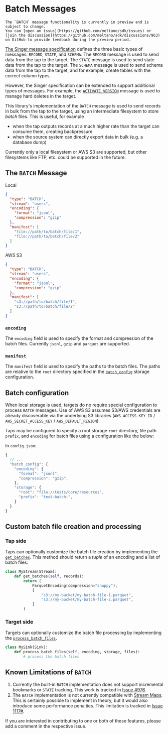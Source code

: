 # Batch Messages

```{warning}
The `BATCH` message functionality is currently in preview and is subject to change.
You can [open an issue](https://github.com/meltano/sdk/issues) or [join the discussion](https://github.com/meltano/sdk/discussions/963) on GitHub to provide feedback during the preview period.
```

[The Singer message specification](https://github.com/singer-io/getting-started/blob/master/docs/SPEC.md#output) defines the three basic types of messages: `RECORD`, `STATE`, and `SCHEMA`. The `RECORD` message is used to send data from the tap to the target. The `STATE` message is used to send state data from the tap to the target. The `SCHEMA` message is used to send schema data from the tap to the target, and for example, create tables with the correct column types.

However, the Singer specification can be extended to support additional types of messages. For example, the [`ACTIVATE_VERSION`](https://sdk.meltano.com/en/latest/capabilities.html#singer_sdk.helpers.capabilities.PluginCapabilities.ACTIVATE_VERSION) message is used to manage hard deletes in the target.

This library's implementation of the `BATCH` message is used to send records in bulk from the tap to the target, using an intermediate filesystem to store _batch_ files. This is useful, for example

- when the tap outputs records at a much higher rate than the target can consume them, creating backpressure
- when the source system can directly export data in bulk (e.g. a database dump)

Currently only a local filesystem or AWS S3 are supported, but other filesystems like FTP, etc. could be supported in the future.

## The `BATCH` Message

Local

```json
{
  "type": "BATCH",
  "stream": "users",
  "encoding": {
    "format": "jsonl",
    "compression": "gzip"
  },
  "manifest": [
    "file://path/to/batch/file/1",
    "file://path/to/batch/file/2"
  ]
}
```

AWS S3

```json
{
  "type": "BATCH",
  "stream": "users",
  "encoding": {
    "format": "jsonl",
    "compression": "gzip"
  },
  "manifest": [
    "s3://path/to/batch/file/1",
    "s3://path/to/batch/file/2"
  ]
}
```

### `encoding`

The `encoding` field is used to specify the format and compression of the batch files. Currently `jsonl`, `gzip` and `parquet` are supported.

### `manifest`

The `manifest` field is used to specify the paths to the batch files. The paths are relative to the `root` directory specified in the [`batch_config`](#batch-configuration) storage configuration.

## Batch configuration

When local storage is used, targets do no require special configuration to process `BATCH` messages. Use of AWS S3 assumes S3/AWS credentials are already discoverable via the underlying S3 libraries (`AWS_ACCESS_KEY_ID` / `AWS_SECRET_ACCESS_KEY` / `AWS_DEFAULT_REGION`)

Taps may be configured to specify a root storage `root` directory, file path `prefix`, and `encoding` for batch files using a configuration like the below:

In `config.json`:

```js
{
  // ...
  "batch_config": {
    "encoding": {
      "format": "jsonl",
      "compression": "gzip",
    },
    "storage": {
      "root": "file://tests/core/resources",
      "prefix": "test-batch-",
    }
  }
}
```

## Custom batch file creation and processing

### Tap side

Taps can optionally customize the batch file creation by implementing the [`get_batches`](singer_sdk.Stream.get_batches). This method should return a _tuple_ of an encoding and a list of batch files:

```python
class MyStream(Stream):
    def get_batches(self, records):
        return (
            ParquetEncoding(compression="snappy"),
            [
                "s3://my-bucket/my-batch-file-1.parquet",
                "s3://my-bucket/my-batch-file-2.parquet",
            ]
        )
```

### Target side

Targets can optionally customize the batch file processing by implementing the [`process_batch_files`](singer_sdk.Sink.process_batch_files).

```python
class MySink(Sink):
    def process_batch_files(self, encoding, storage, files):
        # process the batch files
```

## Known Limitations of `BATCH`

1. Currently the built-in `BATCH` implementation does not support incremental bookmarks or `STATE` tracking. This work is tracked in [Issue #976](https://github.com/meltano/sdk/issues/976).
1. The `BATCH` implementation is not currently compatible with [Stream Maps](https://sdk.meltano.com/en/latest/stream_maps.html). This is certainly possible to implement in theory, but it would also introduce some performance penalties. This limitation is tracked in [Issue 1117#](https://github.com/meltano/sdk/issues/1117).

If you are interested in contributing to one or both of these features, please add a comment in the respective issue.

